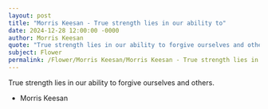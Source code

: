 ```yaml
---
layout: post
title: "Morris Keesan - True strength lies in our ability to"
date: 2024-12-28 12:00:00 -0000
author: Morris Keesan
quote: "True strength lies in our ability to forgive ourselves and others."
subject: Flower
permalink: /Flower/Morris Keesan/Morris Keesan - True strength lies in our ability to
---
```


True strength lies in our ability to forgive ourselves and others.

- Morris Keesan
